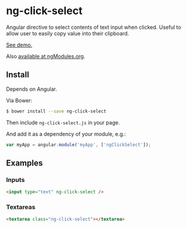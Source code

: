 ng-click-select
===============

Angular directive to select contents of text input when clicked.
Useful to allow user to easily copy value into their clipboard.

[See demo.](https://rawgithub.com/adjohnson916/ng-click-select/tree/v1.x/index.html)


Also [available at ngModules.org](http://ngmodules.org/modules/ng-click-select).

## Install

Depends on Angular.

Via Bower:

```sh
$ bower install --save ng-click-select
```

Then include `ng-click-select.js` in your page.

And add it as a dependency of your module, e.g.:

```js
var myApp = angular.module('myApp', ['ngClickSelect']);
```

## Examples

### Inputs

```html
<input type="text" ng-click-select />
```

### Textareas

```html
<textarea class="ng-click-select"></textarea>
```
